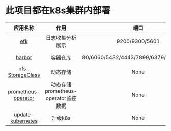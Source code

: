 # 此项目都在k8s集群内部署
|应用名称|作用|端口|部署环境|
|:--:|:--:|:--:|:--:|
|[efk]()|日志收集分析展示|9200/9300/5601|kubeadm v1.15.1|
|[harbor]()|容器仓库|80/6060/5432/4443/7899/6379/5000/8080|kubeadm v1.15.1|
|[nfs-StorageClass]()|动态存储|None|kubeadm v1.15.1|
|[prometheus-operator]()|动态存储prometheus-operator监控数据|None|kubeadm v1.15.1|
|[update-kubernetes]()|升级k8s|None|kubeadm v1.15.1|
